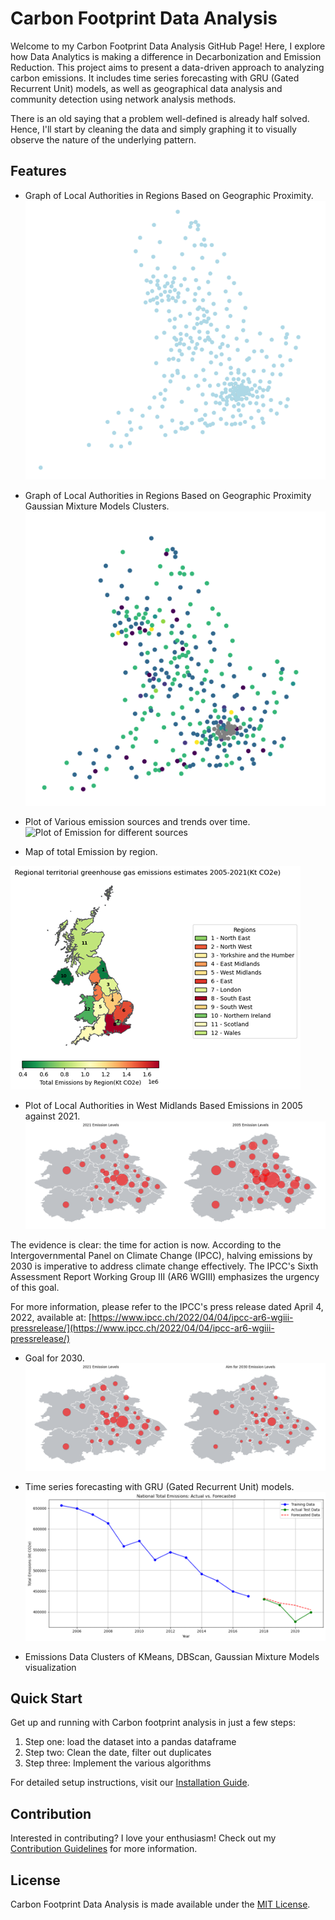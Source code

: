 # Carbon Footprint Data Analysis

Welcome to my Carbon Footprint Data Analysis GitHub Page! Here, I explore how Data Analytics is making a difference in Decarbonization and Emission Reduction. This project aims to present a data-driven approach to analyzing carbon emissions. It includes time series forecasting with GRU (Gated Recurrent Unit) models, as well as geographical data analysis and community detection using network analysis methods.

There is an old saying that a problem well-defined is already half solved. Hence, I'll start by cleaning the data and simply graphing it to visually observe the nature of the underlying pattern.

## Features

- Graph of Local Authorities in Regions Based on Geographic Proximity.
![Graph of Local Authorities in Regions Based on Geographic Proximity](image_.png)

- Graph of Local Authorities in Regions Based on Geographic Proximity Gaussian Mixture Models Clusters.
![Graph of Local Authorities in Regions Based on Geographic Proximity](gmm.png)
  
- Plot of Various emission sources and trends over time.
![Plot of Emission for different sources]()

- Map of total Emission by region.

  

![Map of Emission by Region](map_of_total_emissions_region_1.png)

- Plot of Local Authorities in West Midlands Based Emissions in 2005 against 2021.
![Plot of Local Authorities in West Midlands Based Emissions in 2005 against 2021](emissions_level_2005_2021.png)




The evidence is clear: the time for action is now. According to the Intergovernmental Panel on Climate Change (IPCC), halving emissions by 2030 is imperative to address climate change effectively. The IPCC's Sixth Assessment Report Working Group III (AR6 WGIII) emphasizes the urgency of this goal.

For more information, please refer to the IPCC's press release dated April 4, 2022, available at: [https://www.ipcc.ch/2022/04/04/ipcc-ar6-wgiii-pressrelease/](https://www.ipcc.ch/2022/04/04/ipcc-ar6-wgiii-pressrelease/)

- Goal for 2030.
![Emissions Goal for 2030 ](aim_for_2030.png)


  
- Time series forecasting with GRU (Gated Recurrent Unit) models.
![Time series forecasting with GRU](3.png)






  
- Emissions Data Clusters of KMeans, DBScan, Gaussian Mixture Models visualization 

	

## Quick Start

Get up and running with Carbon footprint analysis in just a few steps:

1. Step one: load the dataset into a pandas dataframe
2. Step two: Clean the date, filter out duplicates
3. Step three: Implement the various algorithms

For detailed setup instructions, visit our [Installation Guide](/installation).

## Contribution

Interested in contributing? I love your enthusiasm! Check out my [Contribution Guidelines](/contributing) for more information.

## License

Carbon Footprint Data Analysis is made available under the [MIT License](/license).
